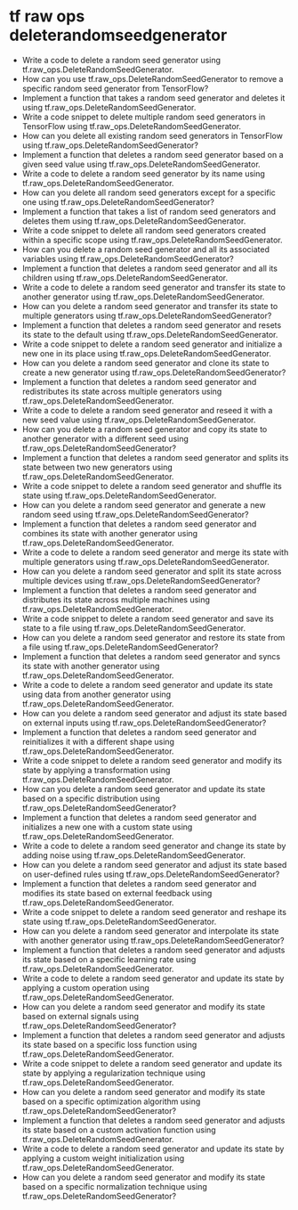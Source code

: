 # tf raw ops deleterandomseedgenerator

- Write a code to delete a random seed generator using tf.raw_ops.DeleteRandomSeedGenerator.
- How can you use tf.raw_ops.DeleteRandomSeedGenerator to remove a specific random seed generator from TensorFlow?
- Implement a function that takes a random seed generator and deletes it using tf.raw_ops.DeleteRandomSeedGenerator.
- Write a code snippet to delete multiple random seed generators in TensorFlow using tf.raw_ops.DeleteRandomSeedGenerator.
- How can you delete all existing random seed generators in TensorFlow using tf.raw_ops.DeleteRandomSeedGenerator?
- Implement a function that deletes a random seed generator based on a given seed value using tf.raw_ops.DeleteRandomSeedGenerator.
- Write a code to delete a random seed generator by its name using tf.raw_ops.DeleteRandomSeedGenerator.
- How can you delete all random seed generators except for a specific one using tf.raw_ops.DeleteRandomSeedGenerator?
- Implement a function that takes a list of random seed generators and deletes them using tf.raw_ops.DeleteRandomSeedGenerator.
- Write a code snippet to delete all random seed generators created within a specific scope using tf.raw_ops.DeleteRandomSeedGenerator.
- How can you delete a random seed generator and all its associated variables using tf.raw_ops.DeleteRandomSeedGenerator?
- Implement a function that deletes a random seed generator and all its children using tf.raw_ops.DeleteRandomSeedGenerator.
- Write a code to delete a random seed generator and transfer its state to another generator using tf.raw_ops.DeleteRandomSeedGenerator.
- How can you delete a random seed generator and transfer its state to multiple generators using tf.raw_ops.DeleteRandomSeedGenerator?
- Implement a function that deletes a random seed generator and resets its state to the default using tf.raw_ops.DeleteRandomSeedGenerator.
- Write a code snippet to delete a random seed generator and initialize a new one in its place using tf.raw_ops.DeleteRandomSeedGenerator.
- How can you delete a random seed generator and clone its state to create a new generator using tf.raw_ops.DeleteRandomSeedGenerator?
- Implement a function that deletes a random seed generator and redistributes its state across multiple generators using tf.raw_ops.DeleteRandomSeedGenerator.
- Write a code to delete a random seed generator and reseed it with a new seed value using tf.raw_ops.DeleteRandomSeedGenerator.
- How can you delete a random seed generator and copy its state to another generator with a different seed using tf.raw_ops.DeleteRandomSeedGenerator?
- Implement a function that deletes a random seed generator and splits its state between two new generators using tf.raw_ops.DeleteRandomSeedGenerator.
- Write a code snippet to delete a random seed generator and shuffle its state using tf.raw_ops.DeleteRandomSeedGenerator.
- How can you delete a random seed generator and generate a new random seed using tf.raw_ops.DeleteRandomSeedGenerator?
- Implement a function that deletes a random seed generator and combines its state with another generator using tf.raw_ops.DeleteRandomSeedGenerator.
- Write a code to delete a random seed generator and merge its state with multiple generators using tf.raw_ops.DeleteRandomSeedGenerator.
- How can you delete a random seed generator and split its state across multiple devices using tf.raw_ops.DeleteRandomSeedGenerator?
- Implement a function that deletes a random seed generator and distributes its state across multiple machines using tf.raw_ops.DeleteRandomSeedGenerator.
- Write a code snippet to delete a random seed generator and save its state to a file using tf.raw_ops.DeleteRandomSeedGenerator.
- How can you delete a random seed generator and restore its state from a file using tf.raw_ops.DeleteRandomSeedGenerator?
- Implement a function that deletes a random seed generator and syncs its state with another generator using tf.raw_ops.DeleteRandomSeedGenerator.
- Write a code to delete a random seed generator and update its state using data from another generator using tf.raw_ops.DeleteRandomSeedGenerator.
- How can you delete a random seed generator and adjust its state based on external inputs using tf.raw_ops.DeleteRandomSeedGenerator?
- Implement a function that deletes a random seed generator and reinitializes it with a different shape using tf.raw_ops.DeleteRandomSeedGenerator.
- Write a code snippet to delete a random seed generator and modify its state by applying a transformation using tf.raw_ops.DeleteRandomSeedGenerator.
- How can you delete a random seed generator and update its state based on a specific distribution using tf.raw_ops.DeleteRandomSeedGenerator?
- Implement a function that deletes a random seed generator and initializes a new one with a custom state using tf.raw_ops.DeleteRandomSeedGenerator.
- Write a code to delete a random seed generator and change its state by adding noise using tf.raw_ops.DeleteRandomSeedGenerator.
- How can you delete a random seed generator and adjust its state based on user-defined rules using tf.raw_ops.DeleteRandomSeedGenerator?
- Implement a function that deletes a random seed generator and modifies its state based on external feedback using tf.raw_ops.DeleteRandomSeedGenerator.
- Write a code snippet to delete a random seed generator and reshape its state using tf.raw_ops.DeleteRandomSeedGenerator.
- How can you delete a random seed generator and interpolate its state with another generator using tf.raw_ops.DeleteRandomSeedGenerator?
- Implement a function that deletes a random seed generator and adjusts its state based on a specific learning rate using tf.raw_ops.DeleteRandomSeedGenerator.
- Write a code to delete a random seed generator and update its state by applying a custom operation using tf.raw_ops.DeleteRandomSeedGenerator.
- How can you delete a random seed generator and modify its state based on external signals using tf.raw_ops.DeleteRandomSeedGenerator?
- Implement a function that deletes a random seed generator and adjusts its state based on a specific loss function using tf.raw_ops.DeleteRandomSeedGenerator.
- Write a code snippet to delete a random seed generator and update its state by applying a regularization technique using tf.raw_ops.DeleteRandomSeedGenerator.
- How can you delete a random seed generator and modify its state based on a specific optimization algorithm using tf.raw_ops.DeleteRandomSeedGenerator?
- Implement a function that deletes a random seed generator and adjusts its state based on a custom activation function using tf.raw_ops.DeleteRandomSeedGenerator.
- Write a code to delete a random seed generator and update its state by applying a custom weight initialization using tf.raw_ops.DeleteRandomSeedGenerator.
- How can you delete a random seed generator and modify its state based on a specific normalization technique using tf.raw_ops.DeleteRandomSeedGenerator?